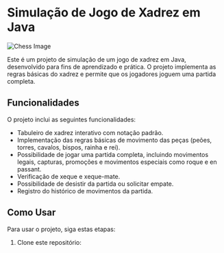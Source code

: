 # Simulação de Jogo de Xadrez em Java

![Chess Image](https://cdn.pixabay.com/photo/2017/09/16/20/39/chess-2750035_960_720.jpg)

Este é um projeto de simulação de um jogo de xadrez em Java, desenvolvido para fins de aprendizado e prática. O projeto implementa as regras básicas do xadrez e permite que os jogadores joguem uma partida completa.

## Funcionalidades

O projeto inclui as seguintes funcionalidades:

- Tabuleiro de xadrez interativo com notação padrão.
- Implementação das regras básicas de movimento das peças (peões, torres, cavalos, bispos, rainha e rei).
- Possibilidade de jogar uma partida completa, incluindo movimentos legais, capturas, promoções e movimentos especiais como roque e en passant.
- Verificação de xeque e xeque-mate.
- Possibilidade de desistir da partida ou solicitar empate.
- Registro do histórico de movimentos da partida.

## Como Usar

Para usar o projeto, siga estas etapas:

1. Clone este repositório:
